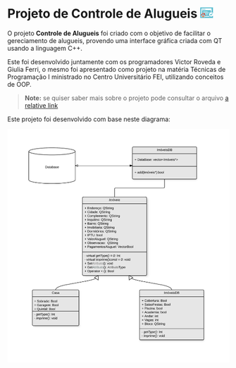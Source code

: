 Projeto de Controle de Alugueis ![](https://github.com/pamepeixinho/Controle_Alugueis/blob/master/window.png)
=========


O projeto **Controle de Alugueis** foi criado com o objetivo de facilitar o gereciamento de alugueis, provendo uma interface gráfica criada com QT usando a linguagem C++. 

Este foi desenvolvido juntamente com os programadores Victor Roveda e Giulia Ferri, o mesmo foi apresentado como projeto na matéria Técnicas de Programação I ministrado no Centro Universitário FEI, utilizando conceitos de OOP.

>**Note:** se quiser saber mais sobre o projeto pode consultar o arquivo [a relative link](ProjetoControleAluguel.pdf)

Este projeto foi desenvolvido com base neste diagrama:

![Diagrama de Classes do Projeto](https://github.com/pamepeixinho/Controle_Alugueis/blob/master/controle%20de%20alugueis%20-%20PROJECT%20-%20ControleDeAlgueis.png)
